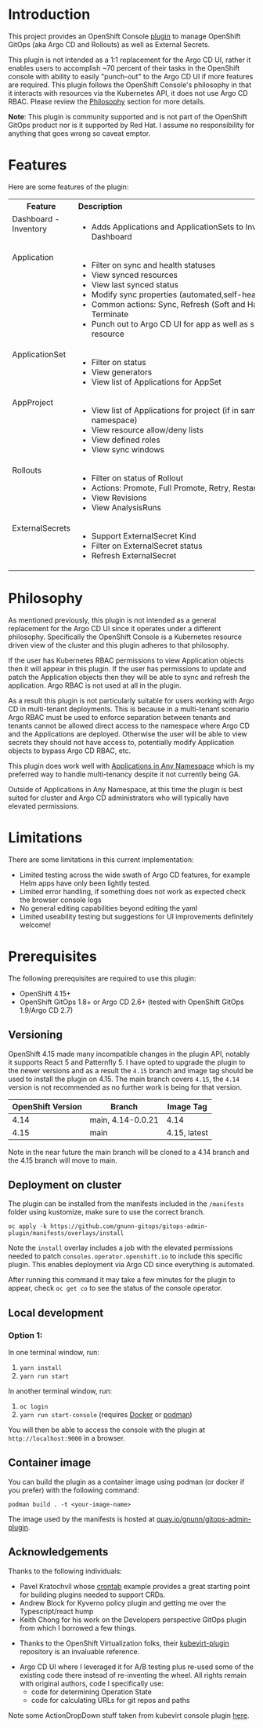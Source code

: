 # Introduction

This project provides an OpenShift Console [plugin](https://docs.openshift.com/container-platform/4.13/web_console/dynamic-plugin/overview-dynamic-plugin.html)
to manage OpenShift GitOps (aka Argo CD and Rollouts) as well as External Secrets.

This plugin is not intended as a 1:1 replacement for the Argo CD UI, rather it enables users to accomplish ~70 percent of their tasks in the OpenShift
console with ability to easily "punch-out" to the Argo CD UI if more features are required. This plugin follows the OpenShift Console's philosophy
in that it interacts with resources via the Kubernetes API, it does not use Argo CD RBAC. Please review the [Philosophy](https://github.com/gnunn-gitops/gitops-admin-plugin?tab=readme-ov-file#philosophy)
section for more details.

**Note**: This plugin is community supported and is not part of the OpenShift GitOps product nor is it supported by Red Hat. I assume
no responsibility for anything that goes wrong so caveat emptor.

# Features

Here are some features of the plugin:

<table>
    <tr>
      <th >Feature</th>
      <th >Description&nbsp;&nbsp;&nbsp;&nbsp;&nbsp;&nbsp;&nbsp;&nbsp;&nbsp;&nbsp;&nbsp;&nbsp;&nbsp;&nbsp;&nbsp;&nbsp;&nbsp;&nbsp;&nbsp;&nbsp;&nbsp;&nbsp;&nbsp;&nbsp;&nbsp;&nbsp;&nbsp;&nbsp;&nbsp;&nbsp;&nbsp;&nbsp;&nbsp;&nbsp;&nbsp;&nbsp;&nbsp;&nbsp;&nbsp;&nbsp;&nbsp;&nbsp;&nbsp;&nbsp;&nbsp;&nbsp;&nbsp;&nbsp;&nbsp;&nbsp;&nbsp;&nbsp;&nbsp;&nbsp;&nbsp;&nbsp;&nbsp;&nbsp;&nbsp;&nbsp;&nbsp;&nbsp;&nbsp;&nbsp;&nbsp;&nbsp;&nbsp;&nbsp;&nbsp;&nbsp;&nbsp;&nbsp;&nbsp;&nbsp;&nbsp;&nbsp;&nbsp;&nbsp;&nbsp;&nbsp;&nbsp;&nbsp;&nbsp;&nbsp;&nbsp;&nbsp;&nbsp;&nbsp;</th>
      <th >Screenshots</th>
    </tr>
    <tr>
      <td valign="top">Dashboard - Inventory</td>
      <td valign="top">
        <ul>
            <li>Adds Applications and ApplicationSets to Inventory Dashboard</li>
        </ul>
      </td>
      <td>
        <a target="_blank" href="https://raw.githubusercontent.com/gnunn-gitops/gitops-admin-plugin/main/docs/img/dashboard-inventory.png">
          <img src="https://raw.githubusercontent.com/gnunn-gitops/gitops-admin-plugin/main/docs/img/dashboard-inventory.png"/>
        </a>
      </td>
    </tr>
    <tr>
      <td valign="top">Application</td>
      <td valign="top">
        <ul>
            <li>Filter on sync and health statuses</li>
            <li>View synced resources</li>
            <li>View last synced status</li>
            <li>Modify sync properties (automated,self-heal, prune)</li>
            <li>Common actions: Sync, Refresh (Soft and Hard), Terminate</li>
            <li>Punch out to Argo CD UI for app as well as specific resource</li>
        </ul>
      </td>
      <td >
        <a target="_blank" href="https://raw.githubusercontent.com/gnunn-gitops/gitops-admin-plugin/main/docs/img/apps-list.png">
          <img src="https://raw.githubusercontent.com/gnunn-gitops/gitops-admin-plugin/main/docs/img/apps-list.png"/>
        </a>
        <a target="_blank" href="https://raw.githubusercontent.com/gnunn-gitops/gitops-admin-plugin/main/docs/img/apps-details.png">
            <img src="https://raw.githubusercontent.com/gnunn-gitops/gitops-admin-plugin/main/docs/img/apps-details.png">
        </a>
      </td>
    </tr>
    <tr>
      <td valign="top">ApplicationSet</td>
      <td valign="top">
        <ul>
            <li>Filter on status</li>
            <li>View generators</li>
            <li>View list of Applications for AppSet</li>
        </ul>
      </td>
      <td >
        <a target="_blank" href="https://raw.githubusercontent.com/gnunn-gitops/gitops-admin-plugin/main/docs/img/appset-list.png">
          <img src="https://raw.githubusercontent.com/gnunn-gitops/gitops-admin-plugin/main/docs/img/appset-list.png"/>
        </a>
        <a target="_blank" href="https://raw.githubusercontent.com/gnunn-gitops/gitops-admin-plugin/main/docs/img/appset-details.png">
            <img src="https://raw.githubusercontent.com/gnunn-gitops/gitops-admin-plugin/main/docs/img/appset-details.png">
        </a>
      </td>
    </tr>
    <tr>
      <td valign="top">AppProject</td>
      <td valign="top">
        <ul>
            <li>View list of Applications for project (if in same namespace)</li>
            <li>View resource allow/deny lists</li>
            <li>View defined roles</li>
            <li>View sync windows</li>
        </ul>
      </td>
      <td >
        <a target="_blank" href="https://raw.githubusercontent.com/gnunn-gitops/gitops-admin-plugin/main/docs/img/projects-list.png">
          <img src="https://raw.githubusercontent.com/gnunn-gitops/gitops-admin-plugin/main/docs/img/appset-list.png"/>
        </a>
        <a target="_blank" href="https://raw.githubusercontent.com/gnunn-gitops/gitops-admin-plugin/main/docs/img/projects-details.png">
            <img src="https://raw.githubusercontent.com/gnunn-gitops/gitops-admin-plugin/main/docs/img/appset-details.png">
        </a>
      </td>
    </tr>
    <tr>
      <td valign="top">Rollouts</td>
      <td valign="top">
        <ul>
            <li>Filter on status of Rollout</li>
            <li>Actions: Promote, Full Promote, Retry, Restart, Abort</li>
            <li>View Revisions</li>
            <li>View AnalysisRuns</li>
        </ul>
      </td>
      <td >
        <a target="_blank" href="https://raw.githubusercontent.com/gnunn-gitops/gitops-admin-plugin/main/docs/img/rollouts-list.png">
          <img src="https://raw.githubusercontent.com/gnunn-gitops/gitops-admin-plugin/main/docs/img/appset-list.png"/>
        </a>
        <a target="_blank" href="https://raw.githubusercontent.com/gnunn-gitops/gitops-admin-plugin/main/docs/img/rollouts-details.png">
            <img src="https://raw.githubusercontent.com/gnunn-gitops/gitops-admin-plugin/main/docs/img/appset-details.png">
        </a>
        <a target="_blank" href="https://raw.githubusercontent.com/gnunn-gitops/gitops-admin-plugin/main/docs/img/rollouts-revisions.png">
            <img src="https://raw.githubusercontent.com/gnunn-gitops/gitops-admin-plugin/main/docs/img/rollouts-revisions.png">
        </a>
      </td>
    </tr>
    <tr>
      <td valign="top">ExternalSecrets</td>
      <td valign="top">
        <ul>
            <li>Support ExternalSecret Kind</li>
            <li>Filter on ExternalSecret status</li>
            <li>Refresh ExternalSecret</li>
        </ul>
      </td>
      <td >
        <a target="_blank" href="https://raw.githubusercontent.com/gnunn-gitops/gitops-admin-plugin/main/docs/img/externalsecrets-list.png">
          <img src="https://raw.githubusercontent.com/gnunn-gitops/gitops-admin-plugin/main/docs/img/appset-list.png"/>
        </a>
        <a target="_blank" href="https://raw.githubusercontent.com/gnunn-gitops/gitops-admin-plugin/main/docs/img/externalsecrets-details.png">
            <img src="https://raw.githubusercontent.com/gnunn-gitops/gitops-admin-plugin/main/docs/img/appset-details.png">
        </a>
      </td>
    </tr>
</table>

# Philosophy

As mentioned previously, this plugin is not intended as a general replacement for the Argo CD UI since it operates under a different
philosophy. Specifically the OpenShift Console is a Kubernetes resource driven view of the cluster and this plugin adheres to that philosophy.

If the user has Kubernetes RBAC permissions to view Application objects then it will appear in this plugin. If the user has permissions
 to update and patch the Application objects then they will be able to sync and refresh the application. Argo RBAC is not used at all
 in the plugin.

As a result this plugin is not particularly suitable for users working with Argo CD in multi-tenant deployments. This is because in a
multi-tenant scenario Argo RBAC must be used to enforce separation between tenants and tenants cannot be allowed direct access to the
namespace where Argo CD and the Applications are deployed. Otherwise the user will be able to view secrets they should not have access to, potentially modify Application objects to bypass Argo CD RBAC, etc.

This plugin does work well with [Applications in Any Namespace](https://argo-cd.readthedocs.io/en/stable/operator-manual/app-any-namespace) which
is my preferred way to handle multi-tenancy despite it not currently being GA.

Outside of Applications in Any Namespace, at this time the plugin is best suited for cluster and Argo CD administrators who will typically have elevated permissions.

# Limitations

There are some limitations in this current implementation:

- Limited testing across the wide swath of Argo CD features, for example Helm apps have only been lightly tested.
- Limited error handling, if something does not work as expected check the browser console logs
- No general editing capabilities beyond editing the yaml
- Limited useability testing but suggestions for UI improvements definitely welcome!

# Prerequisites

The following prerequisites are required to use this plugin:

* OpenShift 4.15+
* OpenShift GitOps 1.8+ or Argo CD 2.6+ (tested with OpenShift GitOps 1.9/Argo CD 2.7)

## Versioning

OpenShift 4.15 made many incompatible changes in the plugin API, notably it supports React 5 and Patternfly 5. I have opted
to upgrade the plugin to the newer versions and as a result the `4.15` branch and image tag should be used to install the
plugin on 4.15. The main branch covers `4.15`, the `4.14` version is not recommended as no further work is being
for that version.

| OpenShift Version  | Branch      | Image Tag        |
| ------------- | -------------      | -------------- |
| 4.14  | main, 4.14-0.0.21  | 4.14 |
| 4.15  | main  | 4.15, latest |

Note in the near future the main branch will be cloned to a 4.14 branch and the 4.15 branch will move to main.

## Deployment on cluster

The plugin can be installed from the manifests included in the `/manifests` folder using kustomize, make sure to use the correct branch.

```
oc apply -k https://github.com/gnunn-gitops/gitops-admin-plugin/manifests/overlays/install
```

Note the `install` overlay includes a job with the elevated permissions needed to patch `consoles.operator.openshift.io` to
include this specific plugin. This enables deployment via Argo CD since everything is automated.

After running this command it may take a few minutes for the plugin to appear, check `oc get co` to see the
status of the console operator.

## Local development

### Option 1:
In one terminal window, run:

1. `yarn install`
2. `yarn run start`

In another terminal window, run:

1. `oc login`
2. `yarn run start-console` (requires [Docker](https://www.docker.com) or [podman](https://podman.io))

You will then be able to access the console with the plugin at `http://localhost:9000` in a browser.

## Container image

You can build the plugin as a container image using podman (or docker if you prefer) with the following command:

```
podman build . -t <your-image-name>
```

The image used by the manifests is hosted at [quay.io/gnunn/gitops-admin-plugin](quay.io/gnunn/gitops-admin-plugin).

## Acknowledgements

Thanks to the following individuals:

* Pavel Kratochvíl whose [crontab](https://github.com/raspbeep/crontab-plugin/tree/initial-branch) example provides a great starting point for building plugins needed to support CRDs.
* Andrew Block for Kyverno policy plugin and getting me over the Typescript/react hump
* Keith Chong for his work on the Developers perspective GitOps plugin from which I borrowed a few things.
- Thanks to the OpenShift Virtualization folks, their [kubevirt-plugin](https://github.com/kubevirt-ui/kubevirt-plugin) repository is an invaluable reference.
* Argo CD UI where I leveraged it for A/B testing plus re-used some of the existing code there instead of re-inventing the wheel. All rights remain with original authors, code I specifically use:
  - code for determining Operation State
  - code for calculating URLs for git repos and paths


Note some ActionDropDown stuff taken from kubevirt console plugin [here](https://github.com/kubevirt-ui/kubevirt-plugin/blob/main/src/utils/components/ActionsDropdown/ActionsDropdown.tsx).
